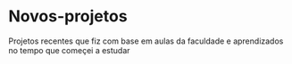 # Novos-projetos
Projetos recentes que fiz com base em aulas da faculdade e aprendizados no tempo que começei a estudar
